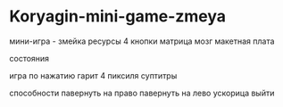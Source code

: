 # Koryagin-mini-game-zmeya
мини-игра - змейка
ресурсы 
4 кнопки
матрица
мозг
макетная плата 

состояния

игра по нажатию
гарит 4 пиксиля суптитры

способности 
павернуть на право
павернуть на лево
ускорица
выйти
